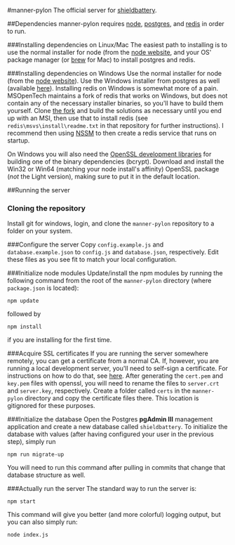 #manner-pylon
The official server for [shieldbattery](https://github.com/tec27/shieldbattery).

##Dependencies
manner-pylon requires [node](http://nodejs.org), [postgres](http://postgresql.org), and [redis](http://redis.io) in order to run.

###Installing dependencies on Linux/Mac
The easiest path to installing is to use the normal installer for node (from the [node website](http://nodejs.org), and your OS' package manager (or [brew](http://brew.sh/) for Mac) to install postgres and redis.

###Installing dependencies on Windows
Use the normal installer for node (from the [node website](http://nodejs.org)). Use the Windows installer from postgres as well (available [here](http://www.postgresql.org/download/windows/)). Installing redis on Windows is somewhat more of a pain. MSOpenTech maintains a fork of redis that works on Windows, but does not contain any of the necessary installer binaries, so you'll have to build them yourself. Clone [the fork](https://github.com/MSOpenTech/redis) and build the solutions as necessary until you end up with an MSI, then use that to install redis (see `redis\msvs\install\readme.txt` in that repository for further instructions). I recommend then using [NSSM](http://nssm.cc) to then create a redis service that runs on startup.

On Windows you will also need the [OpenSSL development libraries](http://slproweb.com/products/Win32OpenSSL.html) for building one of the binary dependencies (bcrypt). Download and install the Win32 or Win64 (matching your node install's affinity) OpenSSL package (*not* the Light version), making sure to put it in the default location.

##Running the server

### Cloning the repository
Install git for windows, login, and clone the `manner-pylon` repository to a folder on your system.

###Configure the server
Copy `config.example.js` and `database.example.json` to `config.js` and `database.json`, respectively. Edit these files as you see fit to match your local configuration.

###Initialize node modules
Update/install the npm modules by running the following command from the root of the `manner-pylon` directory (where `package.json` is located):
```
npm update
```
followed by
```
npm install
```
if you are installing for the first time.

###Acquire SSL certificates
If you are running the server somewhere remotely, you can get a certificate from a normal CA. If, however, you are running a local development server, you'll need to self-sign a certificate. For instructions on how to do that, see [here](http://stackoverflow.com/a/10176685/1050849). After generating the `cert.pem` and `key.pem` files with openssl, you will need to rename the files to `server.crt` and `server.key`, respectively. Create a folder called `certs` in the `manner-pylon` directory and copy the certificate files there. This location is gitignored for these purposes.

###Initialize the database
Open the Postgres **pgAdmin III** management application and create a new database called `shieldbattery`. To initialize the database with values (after having configured your user in the previous step), simply run
```
npm run migrate-up
```
You will need to run this command after pulling in commits that change that database structure as well.

###Actually run the server
The standard way to run the server is:
```
npm start
```
This command will give you better (and more colorful) logging output, but you can also simply run:
```
node index.js
```

